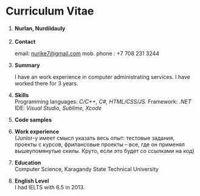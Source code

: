 # Curriculum Vitae
1. #### Nurlan, Nurdildauly
2. **Contact**
 
    email: nurike7@gmail.com
mob. phone : +7 708 231 3244

3. **Summary** 

    I have an work experience in computer administrating services. I have worked there for 3 years. 
4. **Skills**   
   Programming languages: *C/C++, C#, HTML/CSS/JS.*
    Framework: *.NET*   
IDE: *Visual Studio, Sublime, Xcode*
5. **Code samples**

6. **Work experience**      
 (Junior-у имеет смысл указать весь опыт: тестовые задания, проекты с курсов,
фрилансовые проекты – все, где он применял вышеупомянутые скилы. 
Круто, если это будет со ссылками на код)
7. **Education**    
Computer Science,
Karagandy State Technical University
8. **English Level**    
I had IELTS with 6.5 in 2013.
